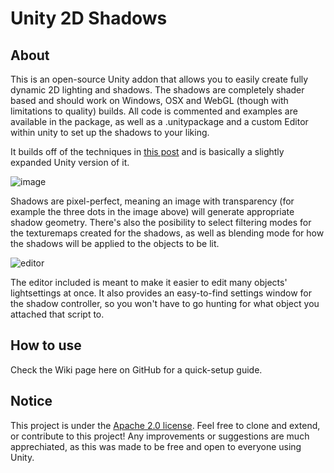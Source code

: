 # Unity 2D Shadows

## About
This is an open-source Unity addon that allows you to easily create fully dynamic 2D lighting and shadows. The shadows are completely shader based and should work on Windows, OSX and WebGL (though with limitations to quality) builds. All code is commented and examples are available in the package, as well as a .unitypackage and a custom Editor within unity to set up the shadows to your liking.

It builds off of the techniques in [this post](https://github.com/mattdesl/lwjgl-basics/wiki/2D-Pixel-Perfect-Shadows) and is basically a slightly expanded Unity version of it.

![image](http://alecorn.se/wp-content/uploads/2017/06/2dshadows.png)

Shadows are pixel-perfect, meaning an image with transparency (for example the three dots in the image above) will generate appropriate shadow geometry. There's also the posibility to select filtering modes for the texturemaps created for the shadows, as well as blending mode for how the shadows will be applied to the objects to be lit.


![editor](http://alecorn.se/wp-content/uploads/2017/06/2dshadoweditor.png)

The editor included is meant to make it easier to edit many objects' lightsettings at once. It also provides an easy-to-find settings window for the shadow controller, so you won't have to go hunting for what object you attached that script to.

## How to use
Check the Wiki page here on GitHub for a quick-setup guide.

## Notice
This project is under the [Apache 2.0 license](http://www.apache.org/licenses/LICENSE-2.0). Feel free to clone and extend, or contribute to this project! Any improvements or suggestions are much apprechiated, as this was made to be free and open to everyone using Unity.
